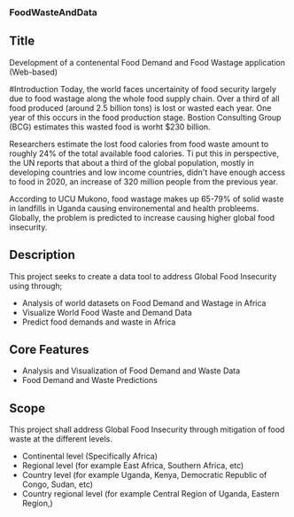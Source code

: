 ### FoodWasteAndData
## Title
Development of a contenental Food Demand and Food Wastage application (Web-based)

#Introduction
Today, the world faces uncertainity of food security largely due to food wastage along the whole food supply chain. 
Over a third of all food produced (around 2.5 billion tons) is lost or wasted each year. One year of this occurs in the food production stage. Bostion Consulting
Group (BCG) estimates this wasted food is worht $230 billion.

Researchers estimate the lost food calories from food waste amount to roughly 24% of the total available food
calories. Ti put this in perspective, the UN reports that about a third of the global population, mostly in developing countries
and low income countries, didn't have enough access to food in 2020, an increase of 320 million people from the previous year.

According to UCU Mukono, food wastage makes up 65-79% of solid waste in landfills in Uganda causing environemental and health probleems.
Globally, the problem is predicted to increase causing higher global food insecurity.

## Description
This project seeks to create a data tool to address Global Food Insecurity using through;
<ul>
<li>Analysis of world datasets on Food Demand and Wastage in Africa</li>
<li>Visualize World Food Waste and Demand Data</li>
<li>Predict food demands and waste in Africa</li>
</ul>

## Core Features
<ul>
<li> Analysis and Visualization of Food Demand and Waste Data</li>
<li> Food Demand and Waste Predictions</li>
</ul>

## Scope
This project shall address Global Food Insecurity through mitigation of food waste
at the different levels.
<ul>
<li>Continental level (Specifically Africa)</li>
<li>Regional level (for example East Africa, Southern Africa, etc) </li>
<li>Country level (for example Uganda, Kenya, Democratic Republic of Congo, Sudan, etc) </li>
<li>Country regional level (for example Central Region of Uganda, Eastern Region,) </li>
</ul>


